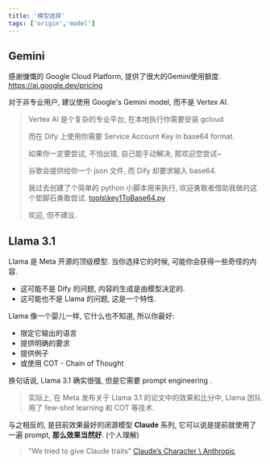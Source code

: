 ```yaml
---
title: '模型选择'
tags: ['origin','model']
---
```


## Gemini

感谢慷慨的 Google Cloud Platform, 提供了很大的Gemini使用额度. <https://ai.google.dev/pricing>

对于非专业用户, 建议使用 Google's Gemini model, 而不是 Vertex AI.

> Vertex AI 是个复杂的专业平台, 在本地执行你需要安装 gcloud
>
> 而在 Dify 上使用你需要 Service Account Key in base64 format.
>
> 如果你一定要尝试, 不怕出错, 自己能手动解决, 那欢迎您尝试~
>
> 谷歌会提供给你一个 json 文件, 而 Dify 却要求输入 base64.
>
> 我过去创建了个简单的 python 小脚本用来执行, 欢迎勇敢者借助我做的这个垫脚石勇敢尝试. [tools\key1ToBase64.py](https://github.com/alterxyz/easy-dify-guide/blob/main/tools/key1ToBase64.py)
>
> 欢迎, 但不建议.

## Llama 3.1

Llama 是 Meta 开源的顶级模型. 当你选择它的时候, 可能你会获得一些奇怪的内容.

- 这可能不是 Dify 的问题, 内容的生成是由模型决定的.
- 这可能也不是 Llama 的问题, 这是一个特性.

Llama 像一个婴儿一样, 它什么也不知道, 所以你最好:

- 限定它输出的语言
- 提供明确的要求
- 提供例子
- 或使用 COT - Chain of Thought

换句话说, Llama 3.1 确实很强, 但是它需要 prompt engineering .

> 实际上, 在 Meta 发布关于 Llama 3.1 的论文中的效果和比分中, Llama 团队用了 few-shot learning 和 COT 等技术.

与之相反的, 是目前效果最好的闭源模型 **Claude** 系列, 它可以说是提前就使用了一遍 prompt, **那么效果当然好**. (个人理解)

> "We tried to give Claude traits" [Claude’s Character \ Anthropic](https://www.anthropic.com/news/claude-character)
